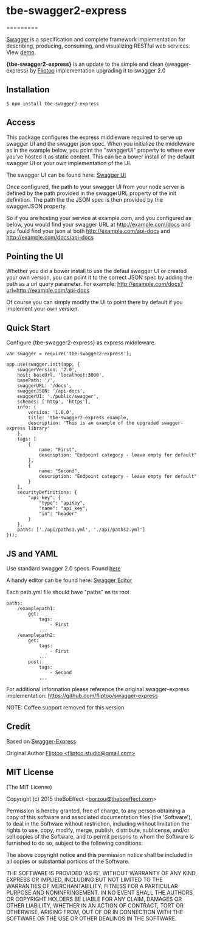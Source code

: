 # tbe-swagger2-express
=========

[Swagger](https://swagger.io) is a specification and complete framework
implementation for describing, producing, consuming, and visualizing RESTful web services.
View [demo](http://petstore.swagger.io/).

__{tbe-swagger2-express}__ is an update to the simple and clean {swagger-express} by [Fliptoo](mailto://fliptoo.studio@gmail.com) implementation upgrading it to swagger 2.0

## Installation

    $ npm install tbe-swagger2-express

## Access

This package configures the express middleware required to serve up swagger UI and the swagger json spec. When you initialize the middleware as in the example below, you point the "swaggerUI" property to where ever you've hosted it as static content. This can be a bower install of the default swagger UI or your own implementation of the UI.
 
The swagger UI can be found here: [Swagger UI]()

Once configured, the path to your swagger UI from your node server is defined by the path provided in the swaggerURL property of the init definition. The path the the JSON spec is then provided by the swaggerJSON property.

So if you are hosting your service at example.com, and you configured as below, you would find your swagger URL at http://example.com/docs and you fould find your json at both http://example.com/api-docs and http://example.com/docs/api-docs

## Pointing the UI

Whether you did a bower install to use the defaul swagger UI or created your own version, you can point it to the correct JSON spec by adding the path as a url query parameter. For example: http://example.com/docs?url=http://example.com/api-docs

Of course you can simply modify the UI to point there by default if you implement your own version.

## Quick Start

Configure {tbe-swagger2-express} as express middleware.

```
var swagger = require('tbe-swagger2-express');

app.use(swagger.init(app, {
    swaggerVersion: '2.0',
    host: baseUrl, 'localhost:3000',
    basePath: '/',
    swaggerURL: '/docs',
    swaggerJSON: '/api-docs',
    swaggerUI: './public/swagger',
    schemes: ['http', 'https'],
    info: {
        version: '1.0.0',
        title: 'tbe-swagger2-express example,
        description: 'This is an example of the upgraded swagger-express library'
    },
    tags: [
        {
            name: "First",
            description: "Endpoint category - leave empty for default"
        },
        {
            name: "Second",
            description: "Endpoint category - leave empty for default"
        }
    ],
    securityDefinitions: {
        "api_key": {
            "type": "apiKey",
            "name": "api_key",
            "in": "header"
        }
    },
    paths: ['./api/paths1.yml', './api/paths2.yml']
}));
```
## JS and YAML
Use standard swagger 2.0 specs. Found [here](http://swagger.io/specification/)

A handy editor can be found here: [Swagger Editor](http://editor.swagger.io)

Each path.yml file should have "paths" as its root

```
paths:
    /examplepath1:
        get:
            tags:
                - First
            ...
    /examplepath2:
        get:
            tags:
                - First
            ...
        post:
            tags:
                - Second
            ...

```

For additional information please reference the original swagger-express implementation:
https://github.com/fliptoo/swagger-express

NOTE: Coffee support removed for this version

## Credit

Based on [Swagger-Express](https://github.com/fliptoo/swagger-express)

Original Author [Fliptoo &lt;fliptoo.studio@gmail.com&gt;](fliptoo.studio@gmail.com)

## MIT License

(The MIT License)

Copyright (c) 2015 theBoEffect &lt;borzou@theboeffect.com&gt;

Permission is hereby granted, free of charge, to any person obtaining
a copy of this software and associated documentation files (the
'Software'), to deal in the Software without restriction, including
without limitation the rights to use, copy, modify, merge, publish,
distribute, sublicense, and/or sell copies of the Software, and to
permit persons to whom the Software is furnished to do so, subject to
the following conditions:

The above copyright notice and this permission notice shall be
included in all copies or substantial portions of the Software.

THE SOFTWARE IS PROVIDED 'AS IS', WITHOUT WARRANTY OF ANY KIND,
EXPRESS OR IMPLIED, INCLUDING BUT NOT LIMITED TO THE WARRANTIES OF
MERCHANTABILITY, FITNESS FOR A PARTICULAR PURPOSE AND NONINFRINGEMENT.
IN NO EVENT SHALL THE AUTHORS OR COPYRIGHT HOLDERS BE LIABLE FOR ANY
CLAIM, DAMAGES OR OTHER LIABILITY, WHETHER IN AN ACTION OF CONTRACT,
TORT OR OTHERWISE, ARISING FROM, OUT OF OR IN CONNECTION WITH THE
SOFTWARE OR THE USE OR OTHER DEALINGS IN THE SOFTWARE.
